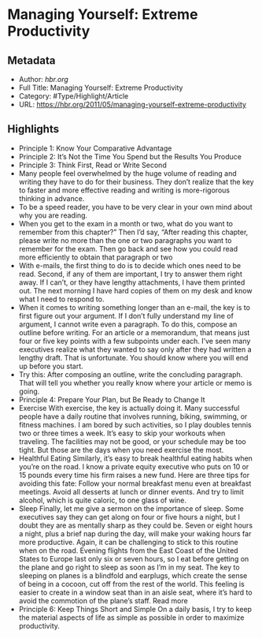 # Managing Yourself: Extreme Productivity

## Metadata

* Author: *hbr.org*
* Full Title: Managing Yourself: Extreme Productivity
* Category: #Type/Highlight/Article
* URL: https://hbr.org/2011/05/managing-yourself-extreme-productivity

## Highlights

* Principle 1: Know Your Comparative Advantage
* Principle 2: It’s Not the Time You Spend but the Results You Produce
* Principle 3: Think First, Read or Write Second
* Many people feel overwhelmed by the huge volume of reading and writing they have to do for their business. They don’t realize that the key to faster and more effective reading and writing is more-rigorous thinking in advance.
* To be a speed reader, you have to be very clear in your own mind about why you are reading.
* When you get to the exam in a month or two, what do you want to remember from this chapter?” Then I’d say, “After reading this chapter, please write no more than the one or two paragraphs you want to remember for the exam. Then go back and see how you could read more efficiently to obtain that paragraph or two
* With e-mails, the first thing to do is to decide which ones need to be read. Second, if any of them are important, I try to answer them right away. If I can’t, or they have lengthy attachments, I have them printed out. The next morning I have hard copies of them on my desk and know what I need to respond to.
* When it comes to writing something longer than an e-mail, the key is to first figure out your argument. If I don’t fully understand my line of argument, I cannot write even a paragraph. To do this, compose an outline before writing. For an article or a memorandum, that means just four or five key points with a few subpoints under each. I’ve seen many executives realize what they wanted to say only after they had written a lengthy draft. That is unfortunate. You should know where you will end up before you start.
* Try this: After composing an outline, write the concluding paragraph. That will tell you whether you really know where your article or memo is going.
* Principle 4: Prepare Your Plan, but Be Ready to Change It
* Exercise
  With exercise, the key is actually doing it. Many successful people have a daily routine that involves running, biking, swimming, or fitness machines. I am bored by such activities, so I play doubles tennis two or three times a week.
  It’s easy to skip your workouts when traveling. The facilities may not be good, or your schedule may be too tight. But those are the days when you need exercise the most.
* Healthful Eating
  Similarly, it’s easy to break healthful eating habits when you’re on the road. I know a private equity executive who puts on 10 or 15 pounds every time his firm raises a new fund. Here are three tips for avoiding this fate: Follow your normal breakfast menu even at breakfast meetings. Avoid all desserts at lunch or dinner events. And try to limit alcohol, which is quite caloric, to one glass of wine.
* Sleep
  Finally, let me give a sermon on the importance of sleep. Some executives say they can get along on four or five hours a night, but I doubt they are as mentally sharp as they could be. Seven or eight hours a night, plus a brief nap during the day, will make your waking hours far more productive.
  Again, it can be challenging to stick to this routine when on the road. Evening flights from the East Coast of the United States to Europe last only six or seven hours, so I eat before getting on the plane and go right to sleep as soon as I’m in my seat. The key to sleeping on planes is a blindfold and earplugs, which create the sense of being in a cocoon, cut off from the rest of the world. This feeling is easier to create in a window seat than in an aisle seat, where it’s hard to avoid the commotion of the plane’s staff.
  Read more
* Principle 6: Keep Things Short and Simple
  On a daily basis, I try to keep the material aspects of life as simple as possible in order to maximize productivity.
